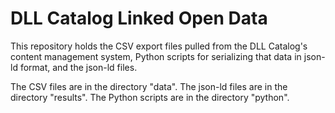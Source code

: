 # DLL Catalog Linked Open Data
This repository holds the CSV export files pulled from the DLL Catalog's content management system, Python scripts for serializing that data in json-ld format, and the json-ld files.

The CSV files are in the directory "data". The json-ld files are in the directory "results". The Python scripts are in the directory "python".
